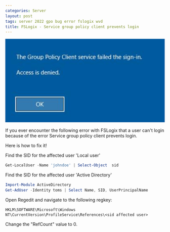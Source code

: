 ```yaml
---
categories: Server
layout: post
tags: server 2022 gpo bug error fslogix wvd
title: FSLogix - Service group policy client prevents login
---
```


![Assign users](/assets/GrouppolicyClientServiceFailedTheSignIn/error.png)

If you ever encounter the following error with FSLogix that a user can't login because of the error Service group policy client prevents login.

Here is how to fix it!


Find the SID for the affected user 'Local user'

```powershell
Get-LocalUser -Name 'johndoe' | Select-Object  sid
```

Find the SID for the affected user 'Active Directory'

```powershell
Import-Module ActiveDirectory
Get-AdUser -Identity toms | Select Name, SID, UserPrincipalName
```

Open Regedit and navigate to the following regkey:

```
HKLM\SOFTWARE\Microsoft\Windows NT\CurrentVersion\ProfileService\References\<sid affected user>
```

Change the "RefCount" value to 0.